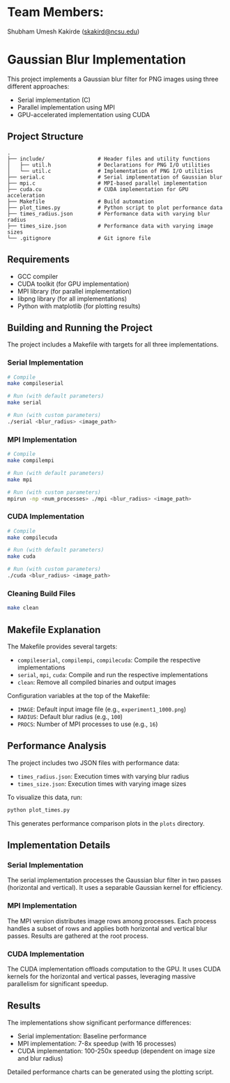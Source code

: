 # Team Members:

Shubham Umesh Kakirde (skakird@ncsu.edu)

# Gaussian Blur Implementation

This project implements a Gaussian blur filter for PNG images using three different approaches:

- Serial implementation (C)
- Parallel implementation using MPI
- GPU-accelerated implementation using CUDA

## Project Structure

```
.
├── include/                 # Header files and utility functions
│   ├── util.h               # Declarations for PNG I/O utilities
│   └── util.c               # Implementation of PNG I/O utilities
├── serial.c                 # Serial implementation of Gaussian blur
├── mpi.c                    # MPI-based parallel implementation
├── cuda.cu                  # CUDA implementation for GPU acceleration
├── Makefile                 # Build automation
├── plot_times.py            # Python script to plot performance data
├── times_radius.json        # Performance data with varying blur radius
├── times_size.json          # Performance data with varying image sizes
└── .gitignore               # Git ignore file
```

## Requirements

- GCC compiler
- CUDA toolkit (for GPU implementation)
- MPI library (for parallel implementation)
- libpng library (for all implementations)
- Python with matplotlib (for plotting results)

## Building and Running the Project

The project includes a Makefile with targets for all three implementations.

### Serial Implementation

```bash
# Compile
make compileserial

# Run (with default parameters)
make serial

# Run (with custom parameters)
./serial <blur_radius> <image_path>
```

### MPI Implementation

```bash
# Compile
make compilempi

# Run (with default parameters)
make mpi

# Run (with custom parameters)
mpirun -np <num_processes> ./mpi <blur_radius> <image_path>
```

### CUDA Implementation

```bash
# Compile
make compilecuda

# Run (with default parameters)
make cuda

# Run (with custom parameters)
./cuda <blur_radius> <image_path>
```

### Cleaning Build Files

```bash
make clean
```

## Makefile Explanation

The Makefile provides several targets:

- `compileserial`, `compilempi`, `compilecuda`: Compile the respective implementations
- `serial`, `mpi`, `cuda`: Compile and run the respective implementations
- `clean`: Remove all compiled binaries and output images

Configuration variables at the top of the Makefile:

- `IMAGE`: Default input image file (e.g., `experiment1_1000.png`)
- `RADIUS`: Default blur radius (e.g., `100`)
- `PROCS`: Number of MPI processes to use (e.g., `16`)

## Performance Analysis

The project includes two JSON files with performance data:

- `times_radius.json`: Execution times with varying blur radius
- `times_size.json`: Execution times with varying image sizes

To visualize this data, run:

```bash
python plot_times.py
```

This generates performance comparison plots in the `plots` directory.

## Implementation Details

### Serial Implementation

The serial implementation processes the Gaussian blur filter in two passes (horizontal and vertical). It uses a separable Gaussian kernel for efficiency.

### MPI Implementation

The MPI version distributes image rows among processes. Each process handles a subset of rows and applies both horizontal and vertical blur passes. Results are gathered at the root process.

### CUDA Implementation

The CUDA implementation offloads computation to the GPU. It uses CUDA kernels for the horizontal and vertical passes, leveraging massive parallelism for significant speedup.

## Results

The implementations show significant performance differences:

- Serial implementation: Baseline performance
- MPI implementation: 7-8x speedup (with 16 processes)
- CUDA implementation: 100-250x speedup (dependent on image size and blur radius)

Detailed performance charts can be generated using the plotting script.
